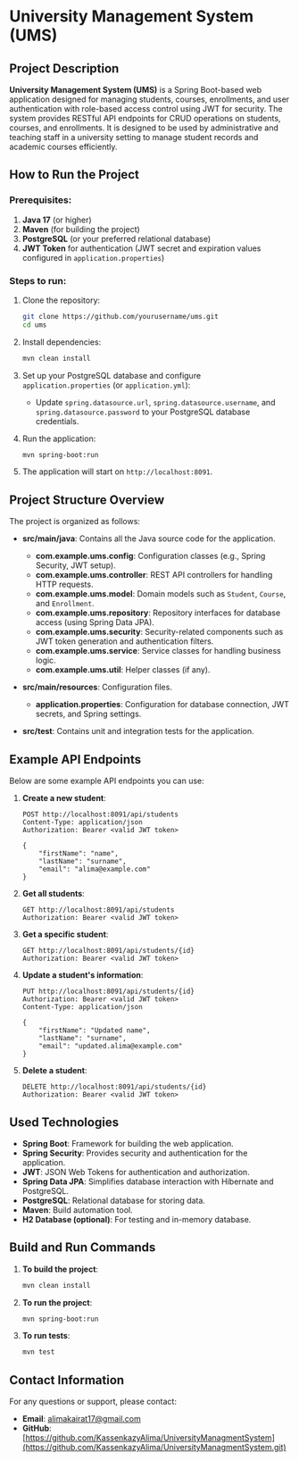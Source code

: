 # University Management System (UMS)

## Project Description
**University Management System (UMS)** is a Spring Boot-based web application designed for managing students, courses, enrollments, and user authentication with role-based access control using JWT for security. The system provides RESTful API endpoints for CRUD operations on students, courses, and enrollments. It is designed to be used by administrative and teaching staff in a university setting to manage student records and academic courses efficiently.

## How to Run the Project

### Prerequisites:
1. **Java 17** (or higher)
2. **Maven** (for building the project)
3. **PostgreSQL** (or your preferred relational database)
4. **JWT Token** for authentication (JWT secret and expiration values configured in `application.properties`)

### Steps to run:
1. Clone the repository:
    ```bash
    git clone https://github.com/yourusername/ums.git
    cd ums
    ```

2. Install dependencies:
    ```bash
    mvn clean install
    ```

3. Set up your PostgreSQL database and configure `application.properties` (or `application.yml`):
    - Update `spring.datasource.url`, `spring.datasource.username`, and `spring.datasource.password` to your PostgreSQL database credentials.

4. Run the application:
    ```bash
    mvn spring-boot:run
    ```

5. The application will start on `http://localhost:8091`.

## Project Structure Overview

The project is organized as follows:

- **src/main/java**: Contains all the Java source code for the application.
  - **com.example.ums.config**: Configuration classes (e.g., Spring Security, JWT setup).
  - **com.example.ums.controller**: REST API controllers for handling HTTP requests.
  - **com.example.ums.model**: Domain models such as `Student`, `Course`, and `Enrollment`.
  - **com.example.ums.repository**: Repository interfaces for database access (using Spring Data JPA).
  - **com.example.ums.security**: Security-related components such as JWT token generation and authentication filters.
  - **com.example.ums.service**: Service classes for handling business logic.
  - **com.example.ums.util**: Helper classes (if any).

- **src/main/resources**: Configuration files.
  - **application.properties**: Configuration for database connection, JWT secrets, and Spring settings.

- **src/test**: Contains unit and integration tests for the application.

## Example API Endpoints

Below are some example API endpoints you can use:

1. **Create a new student**:
    ```http
    POST http://localhost:8091/api/students
    Content-Type: application/json
    Authorization: Bearer <valid JWT token>
    
    {
        "firstName": "name",
        "lastName": "surname",
        "email": "alima@example.com"
    }
    ```

2. **Get all students**:
    ```http
    GET http://localhost:8091/api/students
    Authorization: Bearer <valid JWT token>
    ```

3. **Get a specific student**:
    ```http
    GET http://localhost:8091/api/students/{id}
    Authorization: Bearer <valid JWT token>
    ```

4. **Update a student's information**:
    ```http
    PUT http://localhost:8091/api/students/{id}
    Authorization: Bearer <valid JWT token>
    Content-Type: application/json
    
    {
        "firstName": "Updated name",
        "lastName": "surname",
        "email": "updated.alima@example.com"
    }
    ```

5. **Delete a student**:
    ```http
    DELETE http://localhost:8091/api/students/{id}
    Authorization: Bearer <valid JWT token>
    ```

## Used Technologies

- **Spring Boot**: Framework for building the web application.
- **Spring Security**: Provides security and authentication for the application.
- **JWT**: JSON Web Tokens for authentication and authorization.
- **Spring Data JPA**: Simplifies database interaction with Hibernate and PostgreSQL.
- **PostgreSQL**: Relational database for storing data.
- **Maven**: Build automation tool.
- **H2 Database (optional)**: For testing and in-memory database.

## Build and Run Commands

1. **To build the project**:
    ```bash
    mvn clean install
    ```

2. **To run the project**:
    ```bash
    mvn spring-boot:run
    ```

3. **To run tests**:
    ```bash
    mvn test
    ```

## Contact Information

For any questions or support, please contact:
- **Email**: alimakairat17@gmail.com
- **GitHub**: [https://github.com/KassenkazyAlima/UniversityManagmentSystem](https://github.com/KassenkazyAlima/UniversityManagmentSystem.git)


